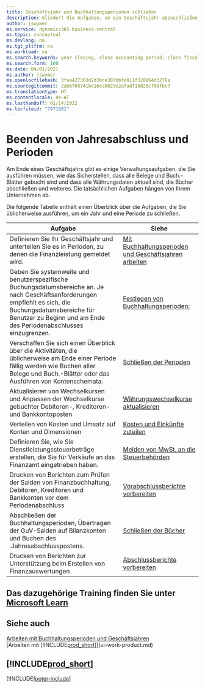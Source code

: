 ```yaml
---
title: Geschäftsjahr und Buchhaltungsperioden schließen
description: Gliedert die Aufgaben, um ein Geschäftsjahr abzuschließen oder Buchhaltungsperiode, beispielsweise der Belege und die Buch.-Blätter sind vergewissernd gebucht überprüfend und Bankguthaben.
author: jswymer
ms.service: dynamics365-business-central
ms.topic: conceptual
ms.devlang: na
ms.tgt_pltfrm: na
ms.workload: na
ms.search.keywords: year closing, close accounting period, close fiscal year, bank account detailed trial balance
ms.search.form: 100
ms.date: 04/01/2021
ms.author: jswymer
ms.openlocfilehash: 3faa427363d2d30ce387bbfe911f320064d3276a
ms.sourcegitcommit: 2ab6709741be16ca8029e2afadf19d28cf00fbc7
ms.translationtype: HT
ms.contentlocale: de-AT
ms.lasthandoff: 01/14/2022
ms.locfileid: "7971801"
---
```

# <a name="closing-years-and-periods"></a>Beenden von Jahresabschluss und Perioden

Am Ende eines Geschäftsjahrs gibt es einige Verwaltungsaufgaben, die Sie ausführen müssen, wie das Sicherstellen, dass alle Belege und Buch.-Blätter gebucht sind und dass alle Währungsdaten aktuell sind, die Bücher abschließen und weiteres. Die tatsächlichen Aufgaben hängen von Ihrem Unternehmen ab.

Die folgende Tabelle enthält einen Überblick über die Aufgaben, die Sie üblicherweise ausführen, um ein Jahr und eine Periode zu schließen.

| Aufgabe | Siehe |
| --- | --- |
| Definieren Sie Ihr Geschäftsjahr und unterteilen Sie es in Perioden, zu denen die Finanzleistung gemeldet wird. | [Mit Buchhaltungsperioden und Geschäftsjahren arbeiten](finance-accounting-periods-and-fiscal-years.md)|
| Geben Sie systemweite und benutzerspezifische Buchungsdatumsbereiche an. Je nach Geschäftsanforderungen empfiehlt es sich, die Buchungsdatumsbereiche für Benutzer zu Beginn und am Ende des Periodenabschlusses einzugrenzen. |[Festlegen von Buchhaltungsperioden:](finance-how-specify-posting-periods.md) |
| Verschaffen Sie sich einen Überblick über die Aktivitäten, die üblicherweise am Ende einer Periode fällig werden wie Buchen aller Belege und Buch.-Blätter oder das Ausführen von Kontenschemata. |[Schließen der Perioden](year-how-complete-period-end-processes.md) |
| Aktualisieren von Wechselkursen und Anpassen der Wechselkurse gebuchter Debitoren-, Kreditoren- und Bankkontoposten |[Währungswechselkurse aktualisieren](finance-how-update-currencies.md) |
| Verteilen von Kosten und Umsatz auf Konten und Dimensionen |[Kosten und Einkünfte zuteilen](year-allocate-costs-income.md) |
| Definieren Sie, wie Sie Dienstleistungssteuerbeträge erstellen, die Sie für Verkäufe an das Finanzamt eingetrieben haben. |[Melden von MwSt. an die Steuerbehörden](finance-how-report-vat.md)|
| Drucken von Berichten zum Prüfen der Salden von Finanzbuchhaltung, Debitoren, Kreditoren und Bankkonten vor dem Periodenabschluss |[Vorabschlussberichte vorbereiten](year-prepare-preclose-reports.md) |
| Abschließen der Buchhaltungsperioden, Übertragen der GuV-Salden auf Bilanzkonten und Buchen des .Jahresabschlusspostens. |[Schließen der Bücher](year-close-books.md) |
| Drucken von Berichten zur Unterstützung beim Erstellen von Finanzauswertungen |[Abschlussberichte vorbereiten](year-prepare-close-statement.md) |

## <a name="see-related-training-at-microsoft-learn"></a>Das dazugehörige Training finden Sie unter [Microsoft Learn](/learn/modules/close-fiscal-year-dynamics-365-business-central/index)

## <a name="see-also"></a>Siehe auch

[Arbeiten mit Buchhaltungsperioden und Geschäftsjahren](finance-accounting-periods-and-fiscal-years.md)  
[Arbeiten mit [!INCLUDE[prod_short](includes/prod_short.md)]](ui-work-product.md)

## [!INCLUDE[prod_short](includes/free_trial_md.md)]  


[!INCLUDE[footer-include](includes/footer-banner.md)]
